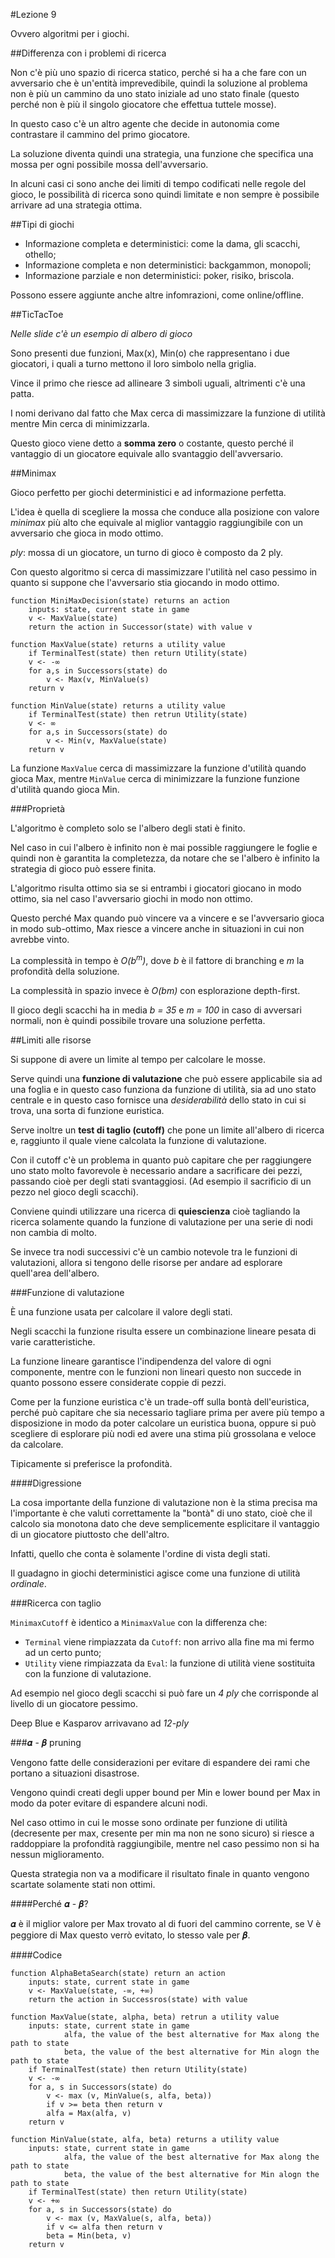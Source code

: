 #Lezione 9

Ovvero algoritmi per i giochi.

##Differenza con i problemi di ricerca

Non c'è più uno spazio di ricerca statico, perché si ha a che fare con un avversario che è un'entità imprevedibile, quindi la soluzione al problema non è più un cammino da uno stato iniziale ad uno stato finale (questo perché non è più il singolo giocatore che effettua tuttele mosse).

In questo caso c'è un altro agente che decide in autonomia come contrastare il cammino del primo giocatore.

La soluzione diventa quindi una strategia, una funzione che specifica una mossa per ogni possibile mossa dell'avversario.

In alcuni casi ci sono anche dei limiti di tempo codificati nelle regole del gioco, le possibilità di ricerca sono quindi limitate e non sempre è possibile arrivare ad una strategia ottima.

##Tipi di giochi

- Informazione completa e deterministici: come la dama, gli scacchi, othello;
- Informazione completa e non deterministici: backgammon, monopoli;
- Informazione parziale e non deterministici: poker, risiko, briscola.

Possono essere aggiunte anche altre infomrazioni, come online/offline.

##TicTacToe

*Nelle slide c'è un esempio di albero di gioco*

Sono presenti due funzioni, Max(x), Min(o) che rappresentano i due giocatori, i quali a turno mettono il loro simbolo nella griglia. 

Vince il primo che riesce ad allineare 3 simboli uguali, altrimenti c'è una patta.

I nomi derivano dal fatto che Max cerca di massimizzare la funzione di utilità mentre Min cerca di minimizzarla.

Questo gioco viene detto a **somma zero** o costante, questo perché il vantaggio di un giocatore equivale allo svantaggio dell'avversario.

##Minimax

Gioco perfetto per giochi deterministici e ad informazione perfetta.

L'idea è quella di scegliere la mossa che conduce alla posizione con valore *minimax* più alto che equivale al miglior vantaggio raggiungibile con un avversario che gioca in modo ottimo.

*ply*: mossa di un giocatore, un turno di gioco è composto da 2 ply.

Con questo algoritmo si cerca di massimizzare l'utilità nel caso pessimo in quanto si suppone che l'avversario stia giocando in modo ottimo.

```
function MiniMaxDecision(state) returns an action
    inputs: state, current state in game
    v <- MaxValue(state)
    return the action in Successor(state) with value v
    
function MaxValue(state) returns a utility value
    if TerminalTest(state) then return Utility(state)
    v <- -∞
    for a,s in Successors(state) do
        v <- Max(v, MinValue(s)
    return v
    
function MinValue(state) returns a utility value
    if TerminalTest(state) then retrun Utility(state)
    v <- ∞
    for a,s in Successors(state) do
        v <- Min(v, MaxValue(state)
    return v
```

La funzione `MaxValue` cerca di massimizzare la funzione d'utilità quando gioca Max, mentre `MinValue` cerca di minimizzare la funzione funzione d'utilità quando gioca Min.

###Proprietà

L'algoritmo è completo solo se l'albero degli stati è finito.

Nel caso in cui l'albero è infinito non è mai possible raggiungere le foglie e quindi non è garantita la completezza, da notare che se l'albero è infinito la strategia di gioco può essere finita.

L'algoritmo risulta ottimo sia se si entrambi i giocatori giocano in modo ottimo, sia nel caso l'avversario giochi in modo non ottimo.

Questo perché Max quando può vincere va a vincere e se l'avversario gioca in modo sub-ottimo, Max riesce a vincere anche in situazioni in cui non avrebbe vinto.

La complessità in tempo è *O(b<sup>m</sup>)*, dove *b* è il fattore di branching e *m* la profondità della soluzione.

La complessità in spazio invece è *O(bm)* con esplorazione depth-first.

Il gioco degli scacchi ha in media *b = 35* e *m = 100* in caso di avversari normali, non è quindi possibile trovare una soluzione perfetta.

##Limiti alle risorse

Si suppone di avere un limite al tempo per calcolare le mosse.

Serve quindi una **funzione di valutazione** che può essere applicabile sia ad una foglia e in questo caso funziona da funzione di utilità, sia ad uno stato centrale e in questo caso fornisce una *desiderabilità* dello stato in cui si trova, una sorta di funzione euristica.

Serve inoltre un **test di taglio (cutoff)** che pone un limite all'albero di ricerca e, raggiunto il quale viene calcolata la funzione di valutazione.

Con il cutoff c'è un problema in quanto può capitare che per raggiungere uno stato molto favorevole è necessario andare a sacrificare dei pezzi, passando cioè per degli stati svantaggiosi. (Ad esempio il sacrificio di un pezzo nel gioco degli scacchi).

Conviene quindi utilizzare una ricerca di **quiescienza** cioè tagliando la ricerca solamente quando la funzione di valutazione per una serie di nodi non cambia di molto.

Se invece tra nodi successivi c'è un cambio notevole tra le funzioni di valutazioni, allora si tengono delle risorse per andare ad esplorare quell'area dell'albero.

###Funzione di valutazione

È una funzione usata per calcolare il valore degli stati.

Negli scacchi la funzione risulta essere un combinazione lineare pesata di varie caratteristiche.

La funzione lineare garantisce l'indipendenza del valore di ogni componente, mentre con le funzioni non lineari questo non succede in quanto possono essere considerate coppie di pezzi.

Come per la funzione euristica c'è un trade-off sulla bontà dell'euristica, perché può capitare che sia necessario tagliare prima per avere più tempo a disposizione in modo da poter calcolare un euristica buona, oppure si può scegliere di esplorare più nodi ed avere una stima più grossolana e veloce da calcolare.

Tipicamente si preferisce la profondità.

####Digressione

La cosa importante della funzione di valutazione non è la stima precisa ma l'importante è che valuti correttamente la "bontà" di uno stato, cioè che il calcolo sia monotona dato che deve semplicemente esplicitare il vantaggio di un giocatore piuttosto che dell'altro.

Infatti, quello che conta è solamente l'ordine di vista degli stati. 

Il guadagno in giochi deterministici agisce come una funzione di utilità *ordinale*.

###Ricerca con taglio

`MinimaxCutoff` è identico a `MinimaxValue` con la differenza che:

- `Terminal` viene rimpiazzata da `Cutoff`: non arrivo alla fine ma mi fermo ad un certo punto;
- `Utility` viene rimpiazzata da `Eval`: la funzione di utilità viene sostituita con la funzione di valutazione.

Ad esempio nel gioco degli scacchi si può fare un *4 ply* che corrisponde al livello di un giocatore pessimo.

Deep Blue e Kasparov arrivavano ad *12-ply*

###𝜶 - 𝜷 pruning

Vengono fatte delle considerazioni per evitare di espandere dei rami che portano a situazioni disastrose.

Vengono quindi creati degli upper bound per Min e lower bound per Max in modo da poter evitare di espandere alcuni nodi.

Nel caso ottimo in cui le mosse sono ordinate per funzione di utilità (decresente per max, cresente per min ma non ne sono sicuro) si riesce a raddoppiare la profondità raggiungibile, mentre nel caso pessimo non si ha nessun miglioramento.

Questa strategia non va a modificare il risultato finale in quanto vengono scartate solamente stati non ottimi.

####Perché 𝜶 - 𝜷?

𝜶 è il miglior valore per Max trovato al di fuori del cammino corrente, se V è peggiore di Max questo verrò evitato, lo stesso vale per 𝜷.

####Codice

```
function AlphaBetaSearch(state) return an action
    inputs: state, current state in game
    v <- MaxValue(state, -∞, +∞)
    return the action in Successros(state) with value

function MaxValue(state, alpha, beta) retrun a utility value
    inputs: state, current state in game
            alfa, the value of the best alternative for Max along the path to state
            beta, the value of the best alternative for Min alogn the path to state
    if TerminalTest(state) then return Utility(state)
    v <- -∞
    for a, s in Successors(state) do
        v <- max (v, MinValue(s, alfa, beta))
        if v >= beta then return v
        alfa = Max(alfa, v)
    return v

function MinValue(state, alfa, beta) returns a utility value
    inputs: state, current state in game
            alfa, the value of the best alternative for Max along the path to state
            beta, the value of the best alternative for Min alogn the path to state
    if TerminalTest(state) then return Utility(state)
    v <- +∞
    for a, s in Successors(state) do
        v <- max (v, MaxValue(s, alfa, beta))
        if v <= alfa then return v
        beta = Min(beta, v)
    return v

```